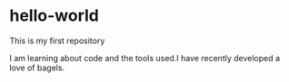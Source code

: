 # hello-world
This is my first repository

I am learning about code and the tools used.I have recently developed a love of bagels.
